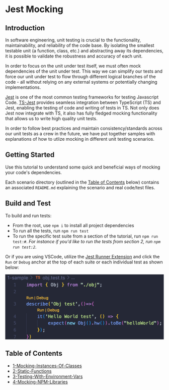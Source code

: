 # Jest Mocking

## Introduction

In software engineering, unit testing is crucial to the functionality, maintainability, and reliability of the code base.
By isolating the smallest testable unit (a function, class, etc.) and abstracting away its dependencies, it is possible to validate the robustness and accuracy of each unit.

In order to focus on the unit under test itself, we must often mock dependencies of the unit under test.
This way we can simplify our tests and force our unit under test to flow through different logical branches of the code - all without relying on any external systems or potentially changing implementations.

[Jest](https://jestjs.io/) is one of the most common testing frameworks for testing Javascript Code.
[TS-Jest](https://www.npmjs.com/package/ts-jest) provides seamless integration between TypeScript (TS) and Jest, enabling the testing of code and writing of tests in TS.
Not only does Jest now integrate with TS, it also has fully fledged mocking functionality that allows us to write high quality unit tests.

In order to follow best practices and maintain consistency/standards across our unit tests as a crew in the future, we have put together samples with explanations of how to utlize mocking in different unit testing scenarios.

## Getting Started

Use this tutorial to understand some quick and beneficial ways of mocking your code's dependencies.

Each scenario directory (outlined in the [Table of Contents](./README.md#table-of-contents) below) contains an associated `README.md` explaining the scenario and real code/test files.

## Build and Test

To build and run tests:

- From the root, use `npm i` to install all project dependencies
- To run all the tests, run `npm run test`
- To run the specific test suite from a section of the tutorial, run `npm run test:#`.
*For instance if you'd like to run the tests from section 2, run `npm run test:2`.*

Or if you are using VSCode, utilize the [Jest Runner Extension](https://marketplace.visualstudio.com/items?itemName=firsttris.vscode-jest-runner) and click the `Run` or `Debug` anchor at the top of each suite or each individual test as shown below:

![Using the Jest Runner Extension to run a test](./assets/JestRunnerExtension.png)

## Table of Contents

- [1-Mocking-Instances-Of-Classes](./1-Mocking-Instances-Of-Classes/README.md)
- [2-Static-Functions](./2-Static-Functions/README.md)
- [3-Testing-With-Environment-Vars](./3-Testing-With-Environment-Vars/README.md)
- [4-Mocking-NPM-Libraries](./4-Mocking-NPM-Libraries/README.md)
    
